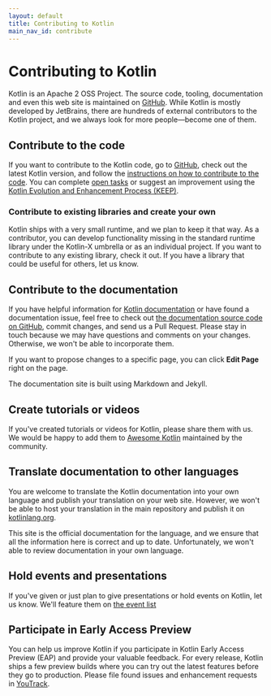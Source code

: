 ```yaml
---
layout: default
title: Contributing to Kotlin
main_nav_id: contribute
---
```


# Contributing to Kotlin

Kotlin is an Apache 2 OSS Project. The source code, tooling, documentation and even this web site is maintained on [GitHub](https://github.com/jetbrains/kotlin). While Kotlin is mostly developed by JetBrains, there are hundreds of external contributors to the Kotlin project, and we always look for more people&mdash;become one of them. 

## Contribute to the code

If you want to contribute to the Kotlin code, go to [GitHub](https://github.com/jetbrains/kotlin), check out the latest Kotlin version,
 and follow the [instructions on how to contribute to the code](https://github.com/JetBrains/kotlin/blob/master/docs/contributing.md).
You can complete [open tasks](https://youtrack.jetbrains.com/issues/KT?q=tag:%20%7BUp%20For%20Grabs%7D%20and%20State:%20Open) or suggest an improvement using the [Kotlin Evolution and Enhancement Process (KEEP)](https://github.com/Kotlin/KEEP).

### Contribute to existing libraries and create your own

Kotlin ships with a very small runtime, and we plan to keep it that way. As a contributor, you can develop functionality missing in the standard runtime library under the Kotlin-X umbrella or as an individual project. 
If you want to contribute to any existing library, check it out. If you have a library that could be useful for others, let us know.

## Contribute to the documentation

If you have helpful information for [Kotlin documentation](https://kotlinlang.org/docs/reference/) or have found a documentation issue, feel free to check out [the documentation source code on GitHub](https://github.com/jetbrains/kotlin-web-site),
commit changes, and send us a Pull Request. Please stay in touch because we may have questions and comments on your changes. Otherwise, we won't be able to incorporate them. 

If you want to propose changes to a specific page, you can click **Edit Page** right on the page.
  
The documentation site is built using Markdown and Jekyll. 

## Create tutorials or videos

If you've created tutorials or videos for Kotlin, please share them with us. We would be happy to add them to [Awesome Kotlin](https://kotlin.link/) maintained by the community.

## Translate documentation to other languages

You are welcome to translate the Kotlin documentation into your own language and publish your translation on your web site.
However, we won't be able to host your translation in the main repository and publish it on [kotlinlang.org](https://kotlinlang.org/docs/reference/).

This site is the official documentation for the language, and we ensure that all the information here
is correct and up to date. Unfortunately, we won't able to review documentation in your own language. 

## Hold events and presentations

If you've given or just plan to give presentations or hold events on Kotlin, let us know. We'll feature them on [the event list](http://kotlinlang.org/docs/events.html)

## Participate in Early Access Preview

You can help us improve Kotlin if you participate in Kotlin Early Access Preview (EAP) and provide your valuable feedback. 
For every release, Kotlin ships a few preview builds where you can try out the latest features before they go to production. Please file found issues and enhancement requests in [YouTrack](https://kotl.in/issue).
 
